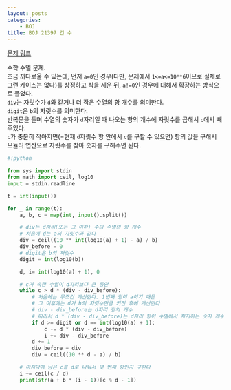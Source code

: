 ```yaml
---
layout: posts
categories:
    - BOJ
title: BOJ 21397 긴 수
---
```


[문제 링크](https://www.acmicpc.net/problem/21397)

수학 수열 문제.  
조금 까다로울 수 있는데, 먼저 `a=0`인 경우(다만, 문제에서 `1<=a<=10**6`이므로 실제로 그런 케이스는 없다)를 상정하고 식을 세운 뒤, `a!=0`인 경우에 대해서 확장하는 방식으로 풀었다.  
`div`는 자릿수가 `d`와 같거나 더 작은 수열의 항 개수를 의미한다.  
`digit`은 `b`의 자릿수를 의미한다.  
반복문을 돌며 수열의 숫자가 `d`자리일 때 나오는 항의 개수에 자릿수를 곱해서 `c`에서 빼주었다.  
`c`가 충분히 작아지면(=현재 `d`자릿수 항 안에서 `c`를 구할 수 있으면) 항의 값을 구해서 모듈러 연산으로 자릿수를 찾아 숫자를 구해주면 된다.  

```python
#!python

from sys import stdin
from math import ceil, log10
input = stdin.readline

t = int(input())

for _ in range(t):
    a, b, c = map(int, input().split())

    # div는 d자리(또는 그 이하) 수의 수열의 항 개수
    # 처음에 d는 a의 자릿수와 같다
    div = ceil((10 ** int(log10(a) + 1) - a) / b)
    div_before = 0
    # digit은 b의 자릿수
    digit = int(log10(b))

    d, i= int(log10(a) + 1), 0

    # c가 속한 수열이 d자리보다 큰 동안
    while c > d * (div - div_before):
        # 처음에는 무조건 계산한다. 1번째 항이 a이기 때문
        # 그 이후에는 d가 b의 자릿수만큼 커진 후에 계산한다
        # div - div_before는 d자리 항의 개수
        # 따라서 d * (div - div_before)는 d자리 항이 수열에서 차지하는 숫자 개수이다
        if d >= digit or d == int(log10(a) + 1):
            c -= d * (div - div_before)
            i += div - div_before
        d += 1
        div_before = div
        div = ceil((10 ** d - a) / b)

    # 마지막에 남은 c를 d로 나눠서 몇 번째 항인지 구한다
    i += ceil(c / d)
    print(str(a + b * (i - 1))[c % d - 1])
```

